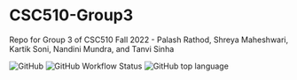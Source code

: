 # CSC510-Group3
Repo for Group 3 of CSC510 Fall 2022 - Palash Rathod, Shreya Maheshwari, Kartik Soni, Nandini Mundra, and Tanvi Sinha

![GitHub](https://img.shields.io/github/license/kartikson1/CSC510-Group3)
![GitHub Workflow Status](https://img.shields.io/github/workflow/status/kartikson1/CSC510-Group3/Python%20application)
![GitHub top language](https://img.shields.io/github/languages/top/kartikson1/CSC510-Group3)
